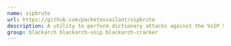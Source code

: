 ```yaml
---
name: sipbrute
url: https://github.com/packetassailant/sipbrute
description: A utility to perform dictionary attacks against the VoIP SIP Register hash.
group: blackarch blackarch-voip blackarch-cracker
---
```

